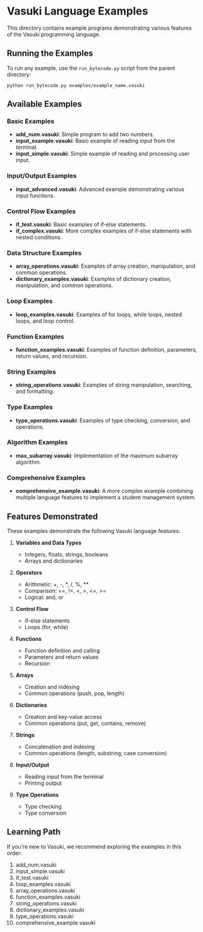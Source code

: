 # Vasuki Language Examples

This directory contains example programs demonstrating various features of the Vasuki programming language.

## Running the Examples

To run any example, use the `run_bytecode.py` script from the parent directory:

```
python run_bytecode.py examples/example_name.vasuki
```

## Available Examples

### Basic Examples

- **add_num.vasuki**: Simple program to add two numbers.
- **input_example.vasuki**: Basic example of reading input from the terminal.
- **input_simple.vasuki**: Simple example of reading and processing user input.

### Input/Output Examples

- **input_advanced.vasuki**: Advanced example demonstrating various input functions.

### Control Flow Examples

- **if_test.vasuki**: Basic examples of if-else statements.
- **if_complex.vasuki**: More complex examples of if-else statements with nested conditions.

### Data Structure Examples

- **array_operations.vasuki**: Examples of array creation, manipulation, and common operations.
- **dictionary_examples.vasuki**: Examples of dictionary creation, manipulation, and common operations.

### Loop Examples

- **loop_examples.vasuki**: Examples of for loops, while loops, nested loops, and loop control.

### Function Examples

- **function_examples.vasuki**: Examples of function definition, parameters, return values, and recursion.

### String Examples

- **string_operations.vasuki**: Examples of string manipulation, searching, and formatting.

### Type Examples

- **type_operations.vasuki**: Examples of type checking, conversion, and operations.

### Algorithm Examples

- **max_subarray.vasuki**: Implementation of the maximum subarray algorithm.

### Comprehensive Examples

- **comprehensive_example.vasuki**: A more complex example combining multiple language features to implement a student management system.

## Features Demonstrated

These examples demonstrate the following Vasuki language features:

1. **Variables and Data Types**
   - Integers, floats, strings, booleans
   - Arrays and dictionaries

2. **Operators**
   - Arithmetic: +, -, *, /, %, **
   - Comparison: ==, !=, <, >, <=, >=
   - Logical: and, or

3. **Control Flow**
   - if-else statements
   - Loops (for, while)

4. **Functions**
   - Function definition and calling
   - Parameters and return values
   - Recursion

5. **Arrays**
   - Creation and indexing
   - Common operations (push, pop, length)

6. **Dictionaries**
   - Creation and key-value access
   - Common operations (put, get, contains, remove)

7. **Strings**
   - Concatenation and indexing
   - Common operations (length, substring, case conversion)

8. **Input/Output**
   - Reading input from the terminal
   - Printing output

9. **Type Operations**
   - Type checking
   - Type conversion

## Learning Path

If you're new to Vasuki, we recommend exploring the examples in this order:

1. add_num.vasuki
2. input_simple.vasuki
3. if_test.vasuki
4. loop_examples.vasuki
5. array_operations.vasuki
6. function_examples.vasuki
7. string_operations.vasuki
8. dictionary_examples.vasuki
9. type_operations.vasuki
10. comprehensive_example.vasuki
